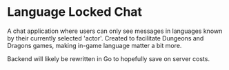 # Language Locked Chat

A chat application where users can only see messages in languages known by their currently selected 'actor'. Created to facilitate Dungeons and Dragons games, making in-game language matter a bit more.

Backend will likely be rewritten in Go to hopefully save on server costs.
